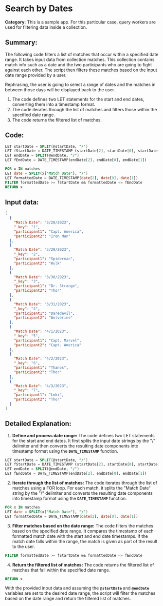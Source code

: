 # Search by Dates

**Category:** This is a sample app. For this particular case, query workers are used for filtering data inside a collection.

## Summary:

The following code filters a list of matches that occur within a specified date range. It takes input data from collection matches. This collection contains match info such as a date and the two participants who are going to fight against each other. The script then filters these matches based on the input date range provided by a user.

Rephrasing, the user is going to select a range of dates and the matches in between those days will be displayed back to the user.

1. The code defines two LET statements for the start and end dates, converting them into a timestamp format.
2. The code iterates through the list of matches and filters those within the specified date range.
3. The code returns the filtered list of matches.

## Code:

```sql
LET startDate = SPLIT(@startDate, "/")
LET fStartDate = DATE_TIMESTAMP (startDate[2], startDate[0], startDate[1])
LET endDate = SPLIT(@endDate, "/")
LET fEndDate = DATE_TIMESTAMP(endDate[2], endDate[0], endDate[1])

FOR x IN matches
LET date = SPLIT(x["Match Date"], "/")
LET formattedDate = DATE_TIMESTAMP(date[2], date[0], date[1])
FILTER formattedDate >= fStartDate && formattedDate <= fEndDate
RETURN x
```

## Input data:

```json
[
  {
    "Match Date": "3/28/2023",
    "_key": "1",
    "participant1": "Capt. America",
    "participant2": "Iron Man"
  },
  {
    "Match Date": "3/29/2023",
    "_key": "2",
    "participant1": "Spiderman",
    "participant2": "Hulk"
  },
  {
    "Match Date": "3/30/2023",
    "_key": "3",
    "participant1": "Dr. Strange",
    "participant2": "Thor"
  },
  {
    "Match Date": "3/31/2023",
    "_key": "4",
    "participant1": "Daredevil",
    "participant2": "Wolverine"
  },
  {
    "Match Date": "4/1/2023",
    "_key": "5",
    "participant1": "Capt. Marvel",
    "participant2": "Capt. America"
  },
  {
    "Match Date": "4/2/2023",
    "_key": "6",
    "participant1": "Thanos",
    "participant2": "Thor"
  },
  {
    "Match Date": "4/3/2023",
    "_key": "7",
    "participant1": "Loki",
    "participant2": "Thor"
  }
]
```

## Detailed Explanation:

1. **Define and process date range:**
The code defines two LET statements for the start and end dates. It first splits the input date strings by the "/" delimiter and then converts the resulting date components into timestamp format using the **`DATE_TIMESTAMP`** function.

```sql
LET startDate = SPLIT(@startDate, "/")
LET fStartDate = DATE_TIMESTAMP (startDate[2], startDate[0], startDate[1])
LET endDate = SPLIT(@endDate, "/")
LET fEndDate = DATE_TIMESTAMP(endDate[2], endDate[0], endDate[1])
```

2. **Iterate through the list of matches:**
The code iterates through the list of matches using a FOR loop. For each match, it splits the "Match Date" string by the "/" delimiter and converts the resulting date components into timestamp format using the **`DATE_TIMESTAMP`** function.

```sql
FOR x IN matches
LET date = SPLIT(x["Match Date"], "/")
LET formattedDate = DATE_TIMESTAMP(date[2], date[0], date[1])
```

3. **Filter matches based on the date range:**
The code filters the matches based on the specified date range. It compares the timestamp of each formatted match date with the start and end date timestamps. If the match date falls within the range, the match is given as part of the result to the user.

```sql
FILTER formattedDate >= fStartDate && formattedDate <= fEndDate
```

4. **Return the filtered list of matches:**
The code returns the filtered list of matches that fall within the specified date range.

```sql
RETURN x
```

With the provided input data and assuming the **`@startDate`** and **`@endDate`** variables are set to the desired date range, the script will filter the matches based on the date range and return the filtered list of matches.